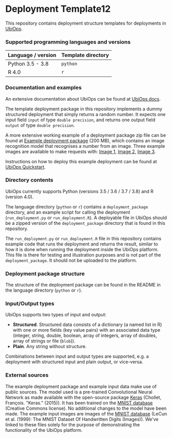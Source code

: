 # Deployment Template12

This repository contains deployment structure templates for deployments in [UbiOps](https://ubiops.com).

### Supported programming languages and versions

| Language / version | Template directory |
| ------------------ | ------------------ |
| Python 3.5 - 3.8   | `python`           |
| R 4.0              | `r`                |

### Documentation and examples

An extensive documentation about UbiOps can be found at [UbiOps docs](https://docs.ubiops.com "UbiOps docs").

The template deployment package in this repository implements a dummy structured deployment that simply returns a
random number. It expects one input field `input` of type `double precision`, and returns one output field `output` of
type `double precision`.

A more extensive working example of a deployment package zip file can be found at
[Example deployment package](https://storage.cloud.google.com/ubiops/example-deployment-packages/mnist_deployment_package.zip "GCS Bucket: ubiops/mnist_deployment_package.zip") (200 MB), which contains an image recognition model that recognises
a number from an image. Three example images are available to make requests with:
[Image 1](https://storage.cloud.google.com/ubiops/example-deployment-packages/1.jpg "Example input image 1"),
[Image 2](https://storage.cloud.google.com/ubiops/example-deployment-packages/2.jpg "Example input image 2"),
[Image 3](https://storage.cloud.google.com/ubiops/example-deployment-packages/3.jpg "Example input image 3").

Instructions on how to deploy this example deployment can be found at
[UbiOps Quickstart](https://docs.ubiops.com/docs/quickstart "UbiOps Quickstart").

### Directory contents

UbiOps currently supports Python (versions 3.5 / 3.6 / 3.7 / 3.8) and R (version 4.0).

The language directory (`python` or `r`) contains a `deployment_package` directory, and an example script for
calling the deployment (`run_deployment.py` or `run_deployment.R`). A deployable file in UbiOps should be a zipped
version of the `deployment_package` directory that is found in this repository.

The `run_deployment.py` or `run_deployment.R` file in this repository contains example code that runs the deployment
and returns the result, similar to how it is done when running the deployment inside the UbiOps platform. This file is
there for testing and illustration purposes and is not part of the `deployment_package`. It should not be uploaded to
the platform.

### Deployment package structure

The structure of the deployment package can be found in the README in the language directory (`python` or `r`).

### Input/Output types

UbiOps supports two types of input and output:

- **Structured**. Structured data consists of a dictionary (a named list in R) with one or more fields (key value pairs)
  with an associated data type (integer, string, double, boolean, array of integers, array of doubles, array of strings
  or file (`blob`)).
- **Plain**. Any string without structure.

Combinations between input and output types are supported, e.g. a deployment with structured input and plain output, or
vice-versa.

### External sources

The example deployment package and example input data make use of public sources. The model used is a pre-trained
Convolutional Neural Network as made available with the open-source package [Keras](https://keras.io) (Chollet,
François. "Keras." (2015)). It has been trained on the
[MNIST database](http://yann.lecun.com/exdb/mnist/, "MNIST database") (Creative Commons license). No additional changes
to the model have been made. The example input images are images of the
[MNIST database](http://www.pymvpa.org/datadb/mnist.html "MNIST database resource") (LeCun et al. (1999): The MNIST
Dataset Of Handwritten Digits (Images)). We've linked to these files solely for the purpose of demonstrating the
functionality of the UbiOps platform.
